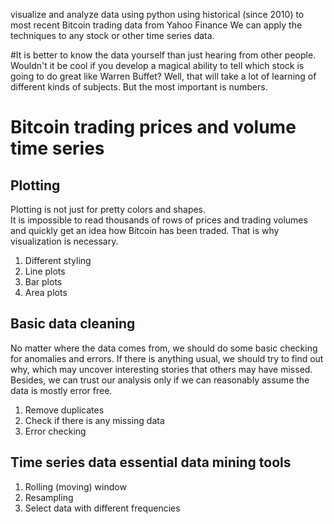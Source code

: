 visualize and analyze data using python using historical (since 2010) to most recent Bitcoin trading data from Yahoo Finance
We can apply the techniques to any stock or other time series data. 
 
#It is better to know the data yourself than just hearing from other people. 
Wouldn't it be cool if you develop a magical ability to tell which stock is going to do great like Warren Buffet?  Well, that will take a lot of learning of different kinds of subjects. But the most important is numbers. 
 
# Bitcoin trading prices and volume time series
## Plotting
Plotting is not just for pretty colors and shapes.  
It is impossible to read thousands of rows of prices and trading volumes and quickly get an idea how Bitcoin has been traded.  That is why visualization is necessary.  
1. Different styling
2. Line plots
3. Bar plots
4. Area plots

## Basic data cleaning
No matter where the data comes from, we should do some basic checking for anomalies and errors.  If there is anything usual, we should try to find out why, which may uncover interesting stories that others may have missed.  Besides, we can trust our analysis only if we can reasonably assume the data is mostly error free. 
1. Remove duplicates
2. Check if there is any missing data
3. Error checking

## Time series data essential data mining tools
1. Rolling (moving) window 
2. Resampling
3. Select data with different frequencies
